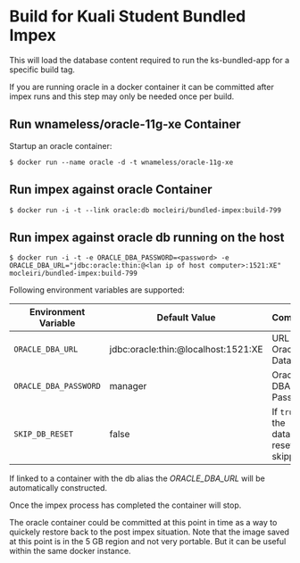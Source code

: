 Build for Kuali Student Bundled Impex
======================================================

This will load the database content required to run the ks-bundled-app for
a specific build tag.

If you are running oracle in a docker container it can be committed after
impex runs and this step may only be needed once per build.


Run wnameless/oracle-11g-xe Container
-------------------------------------

Startup an oracle container:
```
$ docker run --name oracle -d -t wnameless/oracle-11g-xe
```

Run impex against oracle Container
----------------------------------

```
$ docker run -i -t --link oracle:db mocleiri/bundled-impex:build-799
```

Run impex against oracle db running on the host
-----------------------------------------------

```
$ docker run -i -t -e ORACLE_DBA_PASSWORD=<password> -e ORACLE_DBA_URL="jdbc:oracle:thin:@<lan ip of host computer>:1521:XE" mocleiri/bundled-impex:build-799
```
Following environment variables are supported:

Environment Variable | Default Value | Comment
--- | --- | ---
`ORACLE_DBA_URL` | jdbc:oracle:thin:@localhost:1521:XE | URL to Oracle Database
`ORACLE_DBA_PASSWORD` | manager | Oracle DBA Password
`SKIP_DB_RESET` | false | If `true`, the database reset is skipped

If linked to a container with the db alias the *ORACLE_DBA_URL* will be automatically constructed.

Once the impex process has completed the container will stop.

The oracle container could be committed at this point in time as a way to quickely restore back to the post impex situation.  Note that the image saved at this point is in the 5 GB region and not very portable.  But it can be useful within the same docker instance.

